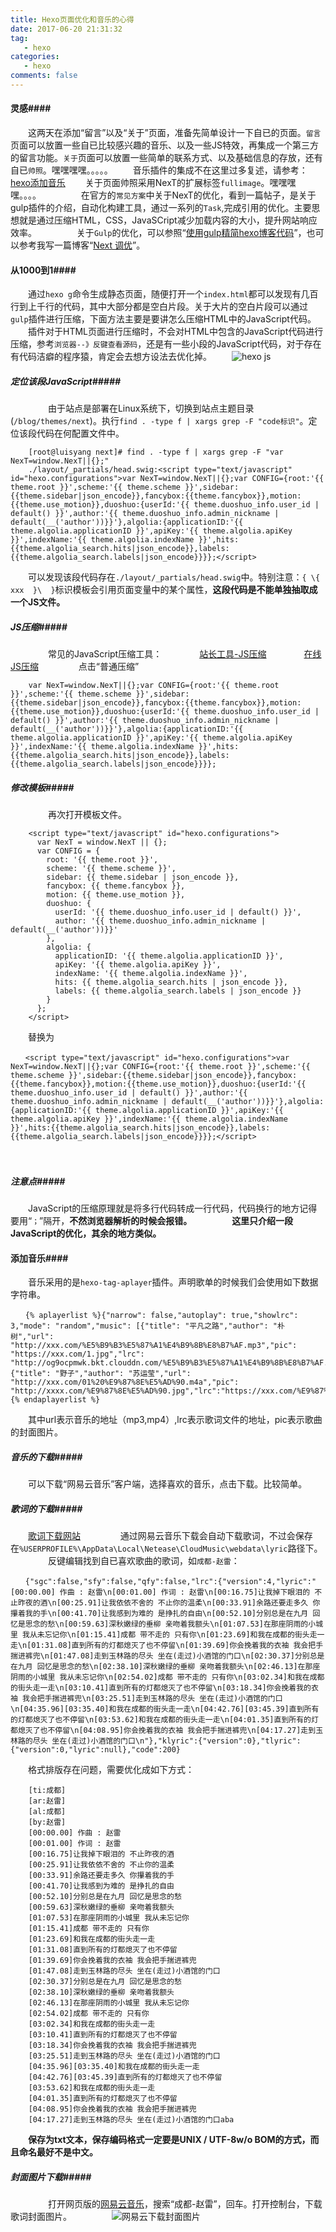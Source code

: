 ```yaml
---
title: Hexo页面优化和音乐的心得
date: 2017-06-20 21:31:32
tag:
   - hexo   
categories:
   - hexo  
comments: false
---
```


#### 灵感####

　　这两天在添加“留言”以及“关于”页面，准备先简单设计一下自已的页面。`留言`页面可以放置一些自已比较感兴趣的音乐、以及一些JS特效，再集成一个第三方的留言功能。`关于`页面可以放置一些简单的联系方式、以及基础信息的存放，还有自已`帅照`。嘿嘿嘿嘿。。。。。
　　音乐插件的集成不在这里过多复述，请参考：[hexo添加音乐](http://tc9011.com/2016/12/24/hexo%E6%B7%BB%E5%8A%A0%E9%9F%B3%E4%B9%90%E3%80%81high%E4%B8%80%E4%B8%8B%E5%8F%8A%E4%B8%80%E4%BA%9B%E5%9D%91/)
　　关于页面帅照采用NexT的扩展标签` fullimage `。嘿嘿嘿嘿。。。。
　　
　　在官方的`常见方案`中关于NexT的优化，看到一篇帖子，是关于gulp插件的介绍，自动化构建工具，通过一系列的`Task`,完成引用的优化。主要思想就是通过压缩HTML，CSS，JavaSCript减少加载内容的大小，提升网站响应效率。
　　
　　关于`Gulp`的优化，可以参照“[使用gulp精简hexo博客代码](http://www.5941740.cn/2016/02/19/gulp-minify-blog/)”，也可以参考我写一篇博客“[Next 调优](http://www.rtime.xin/2017/06/14/Next%20%E8%B0%83%E4%BC%98/)”。

#### 从1000到1####

　　通过`hexo g`命令生成静态页面，随便打开一个`index.html`都可以发现有几百行到上千行的代码，其中大部分都是空白片段。关于大片的空白片段可以通过`gulp`插件进行压缩，下面方法主要是要讲怎么压缩HTML中的JavaScript代码。
　　插件对于HTML页面进行压缩时，不会对HTML中包含的JavaScript代码进行压缩，参考`浏览器--》反键查看源码`，还是有一些小段的JavaScript代码，对于存在有代码洁癖的程序猿，肯定会去想方设法去优化掉。
　　![hexo js ](http://ore2d9chp.bkt.clouddn.com/hexo_js.png)
　　
##### 定位该段JavaScript#####
　　
　　由于站点是部署在Linux系统下，切换到站点主题目录(`/blog/themes/next`)。执行`find . -type f | xargs grep -F "code标识"`。定位该段代码在何配置文件中。
```
	[root@luisyang next]# find . -type f | xargs grep -F "var NexT=window.NexT||{};"
	./layout/_partials/head.swig:<script type="text/javascript" id="hexo.configurations">var NexT=window.NexT||{};var CONFIG={root:'{{ theme.root }}',scheme:'{{ theme.scheme }}',sidebar:{{theme.sidebar|json_encode}},fancybox:{{theme.fancybox}},motion:{{theme.use_motion}},duoshuo:{userId:'{{ theme.duoshuo_info.user_id | default() }}',author:'{{ theme.duoshuo_info.admin_nickname | default(__('author'))}}'},algolia:{applicationID:'{{ theme.algolia.applicationID }}',apiKey:'{{ theme.algolia.apiKey }}',indexName:'{{ theme.algolia.indexName }}',hits:{{theme.algolia_search.hits|json_encode}},labels:{{theme.algolia_search.labels|json_encode}}}};</script>
```
	 
　　可以发现该段代码存在`./layout/_partials/head.swig`中。特别注意：`{ \{  xxx  }\  }`标识模板会引用页面变量中的某个属性，**这段代码是不能单独抽取成一个JS文件。**

##### JS压缩#####
　　
　　常见的JavaScript压缩工具：
　　　　[站长工具-JS压缩](http://tool.chinaz.com/js.aspx)
　　　　[在线JS压缩](http://tool.lu/js/)
　　
　　点击“普通压缩”
　　
```
	var NexT=window.NexT||{};var CONFIG={root:'{{ theme.root }}',scheme:'{{ theme.scheme }}',sidebar:{{theme.sidebar|json_encode}},fancybox:{{theme.fancybox}},motion:{{theme.use_motion}},duoshuo:{userId:'{{ theme.duoshuo_info.user_id | default() }}',author:'{{ theme.duoshuo_info.admin_nickname | default(__('author'))}}'},algolia:{applicationID:'{{ theme.algolia.applicationID }}',apiKey:'{{ theme.algolia.apiKey }}',indexName:'{{ theme.algolia.indexName }}',hits:{{theme.algolia_search.hits|json_encode}},labels:{{theme.algolia_search.labels|json_encode}}}};
```

##### 修改模板#####
　　
　　再次打开模板文件。
```
	<script type="text/javascript" id="hexo.configurations">
	  var NexT = window.NexT || {};
	  var CONFIG = {
	    root: '{{ theme.root }}',
	    scheme: '{{ theme.scheme }}',
	    sidebar: {{ theme.sidebar | json_encode }},
	    fancybox: {{ theme.fancybox }},
	    motion: {{ theme.use_motion }},
	    duoshuo: {
	      userId: '{{ theme.duoshuo_info.user_id | default() }}',
	      author: '{{ theme.duoshuo_info.admin_nickname | default(__('author'))}}'
	    },
	    algolia: {
	      applicationID: '{{ theme.algolia.applicationID }}',
	      apiKey: '{{ theme.algolia.apiKey }}',
	      indexName: '{{ theme.algolia.indexName }}',
	      hits: {{ theme.algolia_search.hits | json_encode }},
	      labels: {{ theme.algolia_search.labels | json_encode }}
	    }
	  };
	</script>
```
　　替换为
```
　　<script type="text/javascript" id="hexo.configurations">var NexT=window.NexT||{};var CONFIG={root:'{{ theme.root }}',scheme:'{{ theme.scheme }}',sidebar:{{theme.sidebar|json_encode}},fancybox:{{theme.fancybox}},motion:{{theme.use_motion}},duoshuo:{userId:'{{ theme.duoshuo_info.user_id | default() }}',author:'{{ theme.duoshuo_info.admin_nickname | default(__('author'))}}'},algolia:{applicationID:'{{ theme.algolia.applicationID }}',apiKey:'{{ theme.algolia.apiKey }}',indexName:'{{ theme.algolia.indexName }}',hits:{{theme.algolia_search.hits|json_encode}},labels:{{theme.algolia_search.labels|json_encode}}}};</script>
```
　　
##### 注意点#####

　　JavaScript的压缩原理就是将多行代码转成一行代码，代码换行的地方记得要用“`；`”隔开，**不然浏览器解析的时候会报错。**
　　
　　**这里只介绍一段JavaScript的优化，其余的地方类似。**


#### 添加音乐####

　　音乐采用的是`hexo-tag-aplayer`插件。声明歌单的时候我们会使用如下数据字符串。
```
　　{% aplayerlist %}{"narrow": false,"autoplay": true,"showlrc": 3,"mode": "random","music": [{"title": "平凡之路","author": "朴树","url": "http://xxx.com/%E5%B9%B3%E5%87%A1%E4%B9%8B%E8%B7%AF.mp3","pic": "https://xxx.com/1.jpg","lrc": "http://og9ocpmwk.bkt.clouddn.com/%E5%B9%B3%E5%87%A1%E4%B9%8B%E8%B7%AF.txt"},{"title": "野子","author": "苏运莹","url": "http://xxx.com/01%20%E9%87%8E%E5%AD%90.m4a","pic": "http://xxxx.com/%E9%87%8E%E5%AD%90.jpg","lrc":"https://xxx.com/%E9%87%8E%E5%AD%90.txt"}]}{% endaplayerlist %}
```
　　其中url表示音乐的地址（mp3,mp4）,lrc表示歌词文件的地址，pic表示歌曲的封面图片。

##### 音乐的下载#####

　　可以下载“网易云音乐”客户端，选择喜欢的音乐，点击下载。比较简单。

##### 歌词的下载#####
	
　　[歌词下载网站](http://www.lrcgc.com/lyric-11423-253098.html)
　　
　　通过网易云音乐下载会自动下载歌词，不过会保存在`%USERPROFILE%\AppData\Local\Netease\CloudMusic\webdata\lyric`路径下。
　　
　　反键编辑找到自已喜欢歌曲的歌词，如`成都-赵雷`：
```
　　{"sgc":false,"sfy":false,"qfy":false,"lrc":{"version":4,"lyric":"[00:00.00] 作曲 : 赵雷\n[00:01.00] 作词 : 赵雷\n[00:16.75]让我掉下眼泪的 不止昨夜的酒\n[00:25.91]让我依依不舍的 不止你的温柔\n[00:33.91]余路还要走多久 你攥着我的手\n[00:41.70]让我感到为难的 是挣扎的自由\n[00:52.10]分别总是在九月 回忆是思念的愁\n[00:59.63]深秋嫩绿的垂柳 亲吻着我额头\n[01:07.53]在那座阴雨的小城里 我从未忘记你\n[01:15.41]成都 带不走的 只有你\n[01:23.69]和我在成都的街头走一走\n[01:31.08]直到所有的灯都熄灭了也不停留\n[01:39.69]你会挽着我的衣袖 我会把手揣进裤兜\n[01:47.08]走到玉林路的尽头 坐在(走过)小酒馆的门口\n[02:30.37]分别总是在九月 回忆是思念的愁\n[02:38.10]深秋嫩绿的垂柳 亲吻着我额头\n[02:46.13]在那座阴雨的小城里 我从未忘记你\n[02:54.02]成都 带不走的 只有你\n[03:02.34]和我在成都的街头走一走\n[03:10.41]直到所有的灯都熄灭了也不停留\n[03:18.34]你会挽着我的衣袖 我会把手揣进裤兜\n[03:25.51]走到玉林路的尽头 坐在(走过)小酒馆的门口\n[04:35.96][03:35.40]和我在成都的街头走一走\n[04:42.76][03:45.39]直到所有的灯都熄灭了也不停留\n[03:53.62]和我在成都的街头走一走\n[04:01.35]直到所有的灯都熄灭了也不停留\n[04:08.95]你会挽着我的衣袖 我会把手揣进裤兜\n[04:17.27]走到玉林路的尽头 坐在(走过)小酒馆的门口\n"},"klyric":{"version":0},"tlyric":{"version":0,"lyric":null},"code":200}
```
　　格式排版存在问题，需要优化成如下方式：

```
	[ti:成都]
	[ar:赵雷]
	[al:成都]
	[by:赵雷]
	[00:00.00] 作曲 : 赵雷
	[00:01.00] 作词 : 赵雷
	[00:16.75]让我掉下眼泪的 不止昨夜的酒
	[00:25.91]让我依依不舍的 不止你的温柔
	[00:33.91]余路还要走多久 你攥着我的手
	[00:41.70]让我感到为难的 是挣扎的自由
	[00:52.10]分别总是在九月 回忆是思念的愁
	[00:59.63]深秋嫩绿的垂柳 亲吻着我额头
	[01:07.53]在那座阴雨的小城里 我从未忘记你
	[01:15.41]成都 带不走的 只有你
	[01:23.69]和我在成都的街头走一走
	[01:31.08]直到所有的灯都熄灭了也不停留
	[01:39.69]你会挽着我的衣袖 我会把手揣进裤兜
	[01:47.08]走到玉林路的尽头 坐在(走过)小酒馆的门口
	[02:30.37]分别总是在九月 回忆是思念的愁
	[02:38.10]深秋嫩绿的垂柳 亲吻着我额头
	[02:46.13]在那座阴雨的小城里 我从未忘记你
	[02:54.02]成都 带不走的 只有你
	[03:02.34]和我在成都的街头走一走
	[03:10.41]直到所有的灯都熄灭了也不停留
	[03:18.34]你会挽着我的衣袖 我会把手揣进裤兜
	[03:25.51]走到玉林路的尽头 坐在(走过)小酒馆的门口
	[04:35.96][03:35.40]和我在成都的街头走一走
	[04:42.76][03:45.39]直到所有的灯都熄灭了也不停留
	[03:53.62]和我在成都的街头走一走
	[04:01.35]直到所有的灯都熄灭了也不停留
	[04:08.95]你会挽着我的衣袖 我会把手揣进裤兜
	[04:17.27]走到玉林路的尽头 坐在(走过)小酒馆的门口aba
```
　　**保存为txt文本，保存编码格式一定要是UNIX / UTF-8w/o BOM的方式，而且命名最好不是中文。**

##### 封面图片下载#####
　　
　　打开网页版的[网易云音乐](http://music.163.com/#/user/home?id=262759259)，搜索“成都-赵雷”，回车。打开控制台，下载歌词封面图片。
　　
　　![网易云下载封面图片](http://ore2d9chp.bkt.clouddn.com/wangyi_xiazai.png)